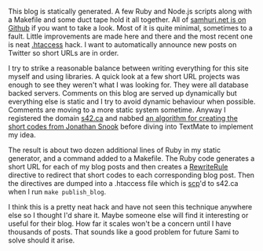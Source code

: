 This blog is statically generated. A few Ruby and Node.js scripts along with a Makefile and some duct tape hold it all together. All of [samhuri.net is on Github][GH] if you want to take a look. Most of it is quite minimal, sometimes to a fault. Little improvements are made here and there and the most recent one is neat [.htaccess][htaccess-wiki] hack. I want to automatically announce new posts on Twitter so short URLs are in order.

I try to strike a reasonable balance between writing everything for this site myself and using libraries. A quick look at a few short URL projects was enough to see they weren't what I was looking for. They were all database backed servers. Comments on this blog are served up dynamically but everything else is static and I try to avoid dynamic behaviour when possible. Comments are moving to a more static system sometime. Anyway I registered the domain [s42.ca][s42] and nabbed [an algorithm for creating the short codes from Jonathan Snook][snook] before diving into TextMate to implement my idea.

The result is about two dozen additional lines of Ruby in my static generator, and a command added to a Makefile. The Ruby code generates a short URL for each of my blog posts and then creates a [RewriteRule][RewriteRule] directive to redirect that short codes to each corresponding blog post. Then the directives are dumped into a .htaccess file which is [scp][scp]'d to s42.ca when I run `make publish_blog`.

<script src="https://gist.github.com/1458844.js"></script>

I think this is a pretty neat hack and have not seen this technique anywhere else so I thought I'd share it. Maybe someone else will find it interesting or useful for their blog. How far it scales won't be a concern until I have thousands of posts. That sounds like a good problem for future Sami to solve should it arise.

[GH]: https://github.com/samsonjs/samhuri.net
[htaccess-wiki]: http://en.wikipedia.org/wiki/Htaccess
[s42]: http://s42.ca
[snook]: http://snook.ca/archives/php/url-shortener
[RewriteRule]: http://httpd.apache.org/docs/current/mod/mod_rewrite.html#rewriterule
[scp]: http://en.wikipedia.org/wiki/Secure_copy
